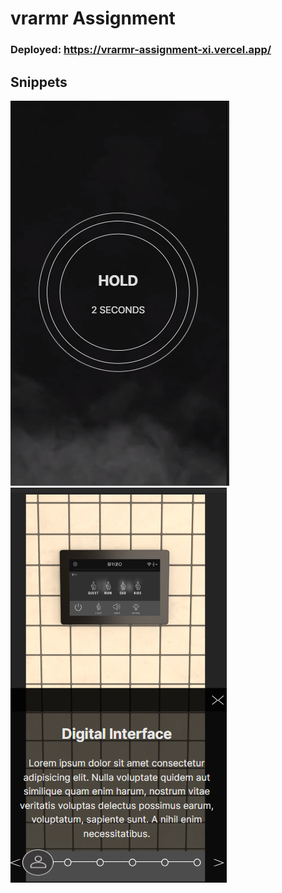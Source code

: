 # vrarmr Assignment

### Deployed: https://vrarmr-assignment-xi.vercel.app/

## Snippets
<div>
<img src="./snippets/LandingPage.png"/>
<img src="./snippets/NextPage.png">
</div>